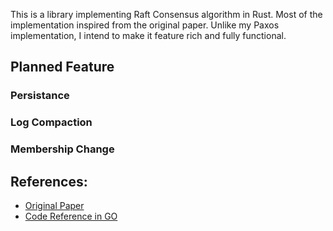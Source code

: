 This is a library implementing Raft Consensus algorithm in Rust. Most of the implementation inspired from the original paper. Unlike my Paxos implementation, I intend to make it feature rich and fully functional. 

## Planned Feature
### Persistance
### Log Compaction
### Membership Change

## References:
* [Original Paper](https://github.com/papers-we-love/papers-we-love/blob/main/distributed_systems/in-search-of-an-understandable-consensus-algorithm.pdf)
* [Code Reference in GO](https://github.com/eatonphil/goraft/tree/main)
